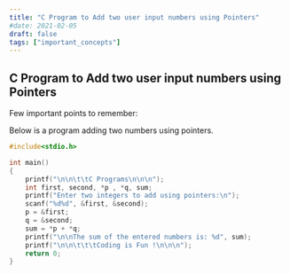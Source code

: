 ```yaml
---
title: "C Program to Add two user input numbers using Pointers"
#date: 2021-02-05
draft: false
tags: ["important_concepts"]
---
```


## C Program to Add two user input numbers using Pointers

Few important points to remember:

Below is a program adding two numbers using pointers.

```c
#include<stdio.h>

int main()
{
    printf("\n\n\t\tC Programs\n\n\n");
    int first, second, *p , *q, sum;
    printf("Enter two integers to add using pointers:\n");
    scanf("%d%d", &first, &second);
    p = &first;
    q = &second;
    sum = *p + *q;
    printf("\n\nThe sum of the entered numbers is: %d", sum);
    printf("\n\n\t\t\tCoding is Fun !\n\n\n");
    return 0;
}
```
